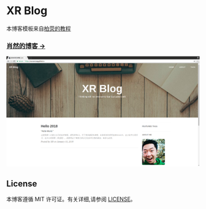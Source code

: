 # XR Blog

本博客模板来自[柏荧的教程](https://www.jianshu.com/p/e68fba58f75c) 
> 
### [肖然的博客 &rarr;](http://xiaoran-tang.github.io)

![](https://raw.githubusercontent.com/xiaoran-tang/xiaoran-tang.github.io/master/img/readme-home.png)


## License

本博客遵循 MIT 许可证。有关详细,请参阅 [LICENSE](https://github.com/xiaoran-tang/xiaoran-tang.github.io/blob/master/LICENSE)。

